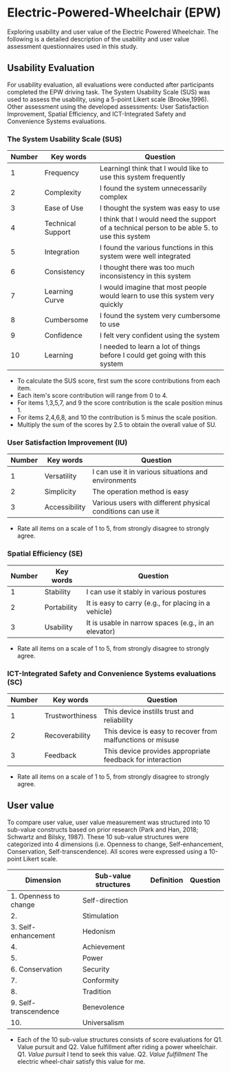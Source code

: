 # Electric-Powered-Wheelchair (EPW)
Exploring usability and user value of the Electric Powered Wheelchair. 
The following is a detailed description of the usability and user value assessment questionnaires used in this study.

## Usability Evaluation
For usability evaluation, all evaluations were conducted after participants completed the EPW driving task.
The System Usability Scale (SUS) was used to assess the usability, using a 5-point Likert scale (Brooke,1996).
Other assessment using the developed assessments: User Satisfaction Improvement, Spatial Efficiency, and ICT-Integrated Safety and Convenience Systems evaluations.

### The System Usability Scale (SUS)
|Number|Key words|Question|
|-----|-----|-----|
|1|Frequency|LearningI think that I would like to use this system frequently|
|2|Complexity|I found the system unnecessarily complex|
|3|Ease of Use|I thought the system was easy to use|
|4|Technical Support|I think that I would need the support of a technical person to be able 5. to use this system|
|5|Integration|I found the various functions in this system were well integrated|
|6|Consistency|I thought there was too much inconsistency in this system|
|7|Learning Curve|I would imagine that most people would learn to use this system very quickly|
|8|Cumbersome|I found the system very cumbersome to use|
|9|Confidence|I felt very confident using the system|
|10|Learning|I needed to learn a lot of things before I could get going with this system|
* To calculate the SUS score, first sum the score contributions from each item.
* Each item's score contribution will range from 0 to 4.
* For items 1,3,5,7, and 9 the score contribution is the scale position minus 1.
* For items 2,4,6,8, and 10 the contribution is 5 minus the scale position.
* Multiply the sum of the scores by 2.5 to obtain the overall value of SU.

### User Satisfaction Improvement (IU)
|Number|Key words|Question|
|-----|-----|-----|
|1|Versatility|I can use it in various situations and environments|
|2|Simplicity|The operation method is easy|
|3|Accessibility|Various users with different physical conditions can use it|
* Rate all items on a scale of 1 to 5, from strongly disagree to strongly agree.

### Spatial Efficiency (SE)
|Number|Key words|Question|
|-----|-----|-----|
|1|Stability|I can use it stably in various postures|
|2|Portability|It is easy to carry (e.g., for placing in a vehicle)|
|3|Usability|It is usable in narrow spaces (e.g., in an elevator)|
* Rate all items on a scale of 1 to 5, from strongly disagree to strongly agree.

### ICT-Integrated Safety and Convenience Systems evaluations (SC)
|Number|Key words|Question|
|-----|-----|-----|
|1|Trustworthiness|This device instills trust and reliability|
|2|Recoverability|This device is easy to recover from malfunctions or misuse|
|3|Feedback|This device provides appropriate feedback for interaction|
* Rate all items on a scale of 1 to 5, from strongly disagree to strongly agree.


## User value
To compare user value, user value measurement was structured into 10 sub-value constructs based on prior research (Park and Han, 2018; Schwartz and Bilsky, 1987).
These 10 sub-value structures were categorized into 4 dimensions (i.e. Openness to change, Self-enhancement, Conservation, Self-transcendence).
All scores were expressed using a 10-point Likert scale.

|Dimension|Sub-value structures|Definition|Question
|-----|-----|-----|-----|
1. Openness to change|Self-direction|
2. |Stimulation|
3. Self-enhancement|Hedonism|
4. |Achievement|
5. |Power|
6. Conservation|Security|
7. |Conformity|
8. |Tradition|
9. Self-transcendence|Benevolence|
10. |Universalism|
* Each of the 10 sub-value structures consists of score evaluations for Q1. Value pursuit and Q2. Value fulfillment after riding a power wheelchair.
Q1. *Value pursuit* I tend to seek this value. 
Q2. *Value fulfillment* The electric wheel-chair satisfy this value for me. 

